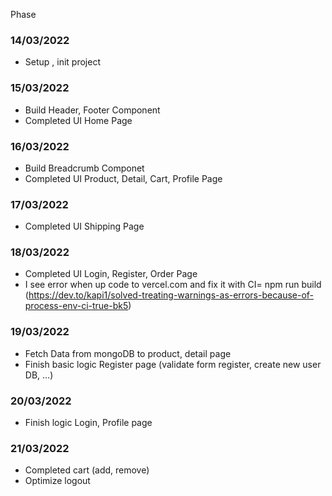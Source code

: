 Phase

### 14/03/2022

- Setup , init project

### 15/03/2022

- Build Header, Footer Component
- Completed UI Home Page

### 16/03/2022

- Build Breadcrumb Componet
- Completed UI Product, Detail, Cart, Profile Page

### 17/03/2022

- Completed UI Shipping Page

### 18/03/2022

- Completed UI Login, Register, Order Page
- I see error when up code to vercel.com and fix it with CI= npm run build (https://dev.to/kapi1/solved-treating-warnings-as-errors-because-of-process-env-ci-true-bk5)

### 19/03/2022

- Fetch Data from mongoDB to product, detail page
- Finish basic logic Register page (validate form register, create new user DB, ...)

### 20/03/2022

- Finish logic Login, Profile page

### 21/03/2022

- Completed cart (add, remove)
- Optimize logout
